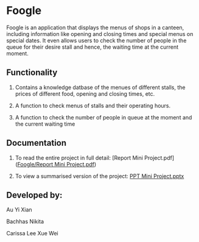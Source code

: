 # Foogle
Foogle is an application that displays the menus of shops in a canteen, including information like opening and closing times and special menus on special dates. It even allows users to check the number of people in the queue for their desire stall and hence, the waiting time at the current moment. 

## Functionality
1. Contains a knowledge datbase of the menues of different stalls, the prices of different food, opening and closing times, etc. 

2. A function to check menus of stalls and their operating hours. 

3. A function to check the number of people in queue at the moment and the current waiting time

## Documentation

1. To read the entire project in full detail: [Report Mini Project.pdf]([Foogle/Report Mini Project.pdf](https://github.com/nikita-bachhas/Foogle/blob/master/Report%20Mini%20Project.pdf))

2. To view a summarised version of the project: [PPT Mini Project.pptx](https://github.com/nikita-bachhas/Foogle/blob/master/PPT%20Mini%20Project.pptx)

## Developed by:
Au Yi Xian

Bachhas Nikita

Carissa Lee Xue Wei
